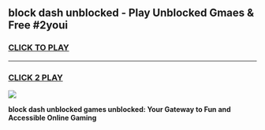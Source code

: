 
## block dash unblocked - Play Unblocked Gmaes & Free #2youi
<h3>
<a href="https://news.freeplayer.one?title=block_dash_unblocked&ref=24F">CLICK TO PLAY</a></h3>
<hr>

<h3>
<a href="https://news.freeplayer.one?title=block_dash_unblocked&ref=24F">CLICK 2 PLAY</a>
  
</h3>

<a href="https://news.freeplayer.one?title=block_dash_unblocked&ref=24F/"><img src="https://clearcache.store/games.png"></a>


**block dash unblocked games unblocked: Your Gateway to Fun and Accessible Online Gaming**
